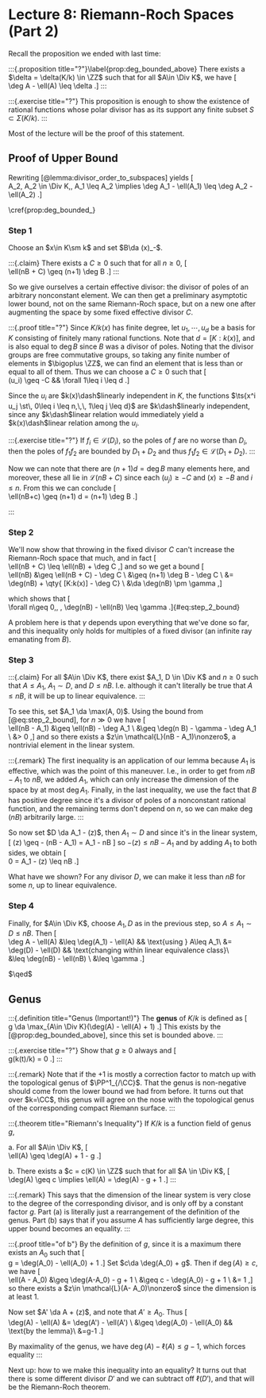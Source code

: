 # Lecture 8: Riemann-Roch Spaces  (Part 2)

Recall the proposition we ended with last time:

:::{.proposition title="?"}\label{prop:deg_bounded_above}
There exists a $\delta = \delta(K/k) \in \ZZ$ such that for all $A\in \Div K$, we have
\[  
\deg A - \ell(A) \leq \delta
.\]
:::

:::{.exercise title="?"}
This proposition is enough to show the existence of rational functions whose polar divisor has as its support any finite subset $S \subset \Sigma(K/k)$.
:::

Most of the lecture will be the proof of this statement.

## Proof of Upper Bound

Rewriting [@lemma:divisor_order_to_subspaces] yields
\[  
A_2, A_2 \in \Div K,\, A_1 \leq A_2 \implies \deg A_1 - \ell(A_1) \leq \deg A_2 - \ell(A_2)
.\]


\cref{prop:deg_bounded_}

### Step 1

Choose an $x\in K\sm k$ and set $B\da (x)_-$.

:::{.claim}
There exists a $C\geq 0$ such that for all $n\geq 0$,
\[  
\ell(nB + C) \geq (n+1) \deg B
.\]
:::

So we give ourselves a certain effective divisor: the divisor of poles of an arbitrary nonconstant element.
We can then get a preliminary asymptotic lower bound, not on the same Riemann-Roch space, but on a new one after augmenting the space by some fixed effective divisor $C$.

:::{.proof title="?"}
Since $K/k(x)$ has finite degree, let $u_1,\cdots, u_d$ be a basis for $K$ consisting of finitely many rational functions.
Note that $d = [K: k(x)]$, and is also equal to $\deg B$ since $B$ was a divisor of poles.
Noting that the divisor groups are free commutative groups, so taking any finite number of elements in $\bigoplus \ZZ$, we can find an element that is less than or equal to all of them.
Thus we can choose a $C\geq 0$ such that 
\[  
(u_i) \geq -C && \forall 1\leq i \leq d
.\]

Since the $u_i$ are $k(x)\dash$linearly independent in $K$, the functions $\ts{x^i u_j \st\, 0\leq i \leq n,\,\, 1\leq j \leq d}$ are $k\dash$linearly independent, since any $k\dash$linear relation would immediately yield a $k(x)\dash$linear relation among the $u_i$.

:::{.exercise title="?"}
If $f_i\in \mathcal{L}(D_i)$, so the poles of $f$ are no worse than $D_i$, then the poles of $f_1 f_2$ are bounded by $D_1 + D_2$ and thus $f_1 f_2 \in \mathcal{L}(D_1 + D_2)$.
:::


Now we can note that there are $(n+1)d = \deg B$ many elements here,
and moreover, these all lie in $\mathcal{L}(nB + C)$ since each $(u_j) \geq -C$ and $(x) \geq - B$ and $i\leq n$.
From this we can conclude
\[  
\ell(nB+c) \geq (n+1) d = (n+1) \deg B
.\]

:::

### Step 2

We'll now show that throwing in the fixed divisor $C$ can't increase the Riemann-Roch space that much, and in fact
\[  
\ell(nB + C) \leq \ell(nB) + \deg C
,\]
and so we get a bound
\[  
\ell(nB) 
&\geq \ell(nB + C) - \deg C \\
&\geq (n+1) \deg B - \deg C \\
&= \deg(nB) + \qty{ [K:k(x)] - \deg C} \\
&\da \deg(nB) \pm \gamma
,\]

which shows that
\[  
\forall n\geq 0,\, \, \deg(nB) - \ell(nB) \leq \gamma
.\]{#eq:step_2_bound}

A problem here is that $\gamma$ depends upon everything that we've done so far, and this inequality only holds for multiples of a fixed divisor (an infinite ray emanating from $B$).

### Step 3

:::{.claim}
For all $A\in \Div K$, there exist $A_1, D \in \Div K$ and $n\geq 0$ such that $A \leq A_1$,  $A_1 \sim D$, and $D\leq nB$.
I.e. although it can't literally be true that $A \leq nB$, it will be up to linear equivalence.
:::

To see this, set $A_1 \da \max(A, 0)$.
Using the bound from [@eq:step_2_bound], for $n\gg 0$ we have
\[  
\ell(nB - A_1) 
&\geq \ell(nB) - \deg A_1 \\
&\geq \deg(n B) - \gamma - \deg A_1 \\
&> 0
,\]
and so there exists a $z\in \mathcal{L}(nB - A_1)\nonzero$, a nontrivial element in the linear system.

:::{.remark}
The first inequality is an application of our lemma because $A_1$ is effective, which was the point of this maneuver.
I.e., in order to get from $nB - A_1$ to $nB$, we added $A_1$, which can only increase the dimension of the space by at most $\deg A_1$.
Finally, in the last inequality, we use the fact that $B$ has positive degree since it's a divisor of poles of a nonconstant rational function, and the remaining terms don't depend on $n$, so we can make $\deg(nB)$ arbitrarily large.
:::

So now set $D \da A_1 - (z)$, then $A_1 \sim D$ and since it's in the linear system,
\[
(z) \geq - (nB - A_1) = A_1 - nB
\]
so $-(z) \leq nB - A_1$ and by adding $A_1$ to both sides, we obtain
\[  
0 = A_1 - (z) \leq nB
.\]

What have we shown?
For any divisor $D$, we can make it less than $nB$ for some $n$, up to linear equivalence.

### Step 4

Finally, for $A\in \Div K$, choose $A_1, D$ as in the previous step, so $A\leq A_1 \sim D \leq nB$.
Then
\[  
\deg A - \ell(A) 
&\leq \deg(A_1) - \ell(A) && \text{using } A\leq A_1\\
&= \deg(D) - \ell(D) && \text{changing within linear equivalence class}\\\
&\leq \deg(nB) - \ell(nB) \\
&\leq \gamma
.\]

$\qed$

## Genus

:::{.definition title="Genus (Important!)"}
The **genus** of $K/k$ is defined as
\[  
g \da \max_{A\in \Div K}(\deg(A) - \ell(A) + 1)
.\]
This exists by the [@prop:deg_bounded_above], since this set is bounded above.
:::

:::{.exercise title="?"}
Show that $g\geq 0$ always and 
\[  
g(k(t)/k) = 0
.\]
:::


:::{.remark}
Note that if the $+1$ is mostly a correction factor to match up with the topological genus of $\PP^1_{/\CC}$.
That the genus is non-negative should come from the lower bound we had from before.
It turns out that over $k=\CC$, this genus will agree on the nose with the topological genus of the corresponding compact Riemann surface.
:::

:::{.theorem title="Riemann's Inequality"}
If $K/k$ is a function field of genus $g$,

a. For all $A\in \Div K$, 
\[  
\ell(A) \geq \deg(A) + 1 - g
.\]

b. There exists a $c = c(K) \in \ZZ$ such that for all $A \in \Div K$,
\[  
\deg(A) \geq c \implies \ell(A) = \deg(A) - g + 1
.\]
:::

:::{.remark}
This says that the dimension of the linear system is very close to the degree of the corresponding divisor, and is only off by a constant factor $g$.
Part (a) is literally just a rearrangement of the definition of the genus.
Part (b) says that if you assume $A$ has sufficiently large degree, this upper bound becomes an equality.
:::

:::{.proof title="of b"}
By the definition of $g$, since it is a maximum there exists an $A_0$ such that 
\[  
g = \deg(A_0) - \ell(A_0) + 1
.\]
Set $c\da \deg(A_0) + g$.
Then if $\deg(A) \geq c$, we have
\[  
\ell(A - A_0) 
&\geq \deg(A-A_0) - g + 1 \\
&\geq c - \deg(A_0) - g + 1 \\
&= 1
,\]
so there exists a $z\in \mathcal{L}(A- A_0)\nonzero$ since the dimension is at least 1.

Now set $A' \da A + (z)$, and note that $A' \geq A_0$.
Thus
\[  
\deg(A) - \ell(A) 
&= \deg(A') - \ell(A') \\
&\geq \deg(A_0) - \ell(A_0) && \text{by the lemma}\\
&=g-1
.\]

By maximality of the genus, we have $\deg(A) - \ell(A) \leq g-1$, which forces equality
:::

Next up: how to we make this inequality into an equality?
It turns out that there is some different divisor $D'$ and we can subtract off $\ell(D')$, and that will be the Riemann-Roch theorem.

